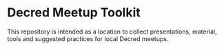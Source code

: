 # Decred Meetup Toolkit
This repository is intended as a location to collect presentations, material, tools and suggested practices for local Decred meetups.
